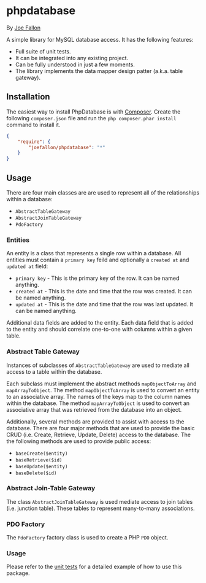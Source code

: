 # phpdatabase

By [Joe Fallon](http://blog.joefallon.net)

A simple library for MySQL database access. It has the following features:

*   Full suite of unit tests.
*   It can be integrated into any existing project.
*   Can be fully understood in just a few moments.
*   The library implements the data mapper design patter (a.k.a. table gateway).

## Installation

The easiest way to install PhpDatabase is with
[Composer](https://getcomposer.org/). Create the following `composer.json` file
and run the `php composer.phar install` command to install it.

```json
{
    "require": {
        "joefallon/phpdatabase": "*"
    }
}
```

## Usage

There are four main classes are are used to represent all of the relationships
within a database: 

*   `AbstractTableGateway`
*   `AbstractJoinTableGateway`
*   `PdoFactory`

### Entities

An entity is a class that represents a single row within a database. All entities 
must contain a `primary key` feild and optionally a `created at` and `updated at` field:

*   `primary key` - This is the primary key of the row. It can be named anything. 
*   `created at` - This is the date and time that the row was created. It can be named anything.
*   `updated at` - This is the date and time that the row was last updated. It can be named anything.
    
Additional data fields are added to the entity. Each data field that is 
added to the entity and should correlate one-to-one with columns within a 
given table. 

### Abstract Table Gateway

Instances of subclasses of `AbstractTableGateway` are used to mediate all access to
a table within the database. 

Each subclass must implement the abstract methods
`mapObjectToArray` and `mapArrayToObject`. The method `mapObjectToArray`
is used to convert an entity to an associative array. The names of the keys map
to the column names within the database. The method `mapArrayToObject` is
used to convert an associative array that was retrieved from the database into
an object.

Additionally, several methods are provided to assist with access to the database.
There are four major methods that are used to provide the basic CRUD (i.e. Create,
Retrieve, Update, Delete) access to the database. The the following methods are
used to provide public access:

*   `baseCreate($entity)`
*   `baseRetrieve($id)`
*   `baseUpdate($entity)`
*   `baseDelete($id)`

### Abstract Join-Table Gateway

The class `AbstractJoinTableGateway` is used mediate access to join tables 
(i.e. junction table). These tables to represent many-to-many associations.

### PDO Factory

The `PdoFactory` factory class is used to create a PHP `PDO` object.

### Usage

Please refer to the [unit tests](https://github.com/joefallon/phpdatabase/tree/master/tests)
for a detailed example of how to use this package.
